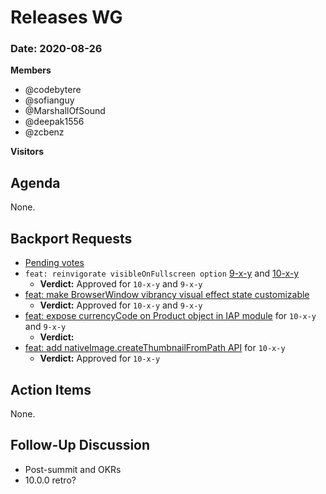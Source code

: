 # Releases WG

### Date: 2020-08-26

**Members**
* @codebytere
* @sofianguy 
* @MarshallOfSound 
* @deepak1556
* @zcbenz

**Visitors**

## Agenda

None.

## Backport Requests

* [Pending votes](https://github.com/electron/electron/pulls?q=is%3Apr+is%3Aopen+label%3A%22backport%2Frequested+%F0%9F%97%B3%22+)
* `feat: reinvigorate visibleOnFullscreen option` [9-x-y](https://github.com/electron/electron/pull/25126) and [10-x-y](https://github.com/electron/electron/pull/25125)
    * **Verdict:** Approved for `10-x-y` and `9-x-y`
* [feat: make BrowserWindow vibrancy visual effect state customizable](https://github.com/electron/electron/pull/25106) 
    * **Verdict:**  Approved for `10-x-y` and `9-x-y`
* [feat: expose currencyCode on Product object in IAP module](https://github.com/electron/electron/pull/25085) for `10-x-y` and `9-x-y`
    * **Verdict:** 
* [feat: add nativeImage.createThumbnailFromPath API](https://github.com/electron/electron/pull/25072) for `10-x-y`
    * **Verdict:** Approved for `10-x-y`

## Action Items

None.
 
## Follow-Up Discussion

* Post-summit and OKRs
* 10.0.0 retro?